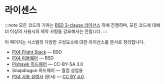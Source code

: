 # 라이센스

:::note
모든 코드의 기여는 [BSD 3-clause 라이선스](https://opensource.org/licenses/BSD-3-Clause) 하에 진행하며, 모든 코드에 대해 더 이상의 사용시의 제약 사항을 강요해서는 안됩니다.
:::

이 페이지는 시스템의 다양한 구성요소에 대한 라이선스를 문서로 정리합니다.

* [PX4 Flight Stack](https://github.com/PX4/PX4-Autopilot) &mdash; BSD
* [PX4 미들웨어](https://github.com/PX4/PX4-Autopilot) &mdash; BSD
* [Pixhawk 하드웨어](https://github.com/PX4/Hardware) &mdash; CC-BY-SA 3.0
* Snapdragon 하드웨어 &mdash; 퀄컴 상업용
* [PX4 사용 설명서](https://github.com/PX4/px4_user_guide) (문서) &mdash;  [CC BY 4.0](https://creativecommons.org/licenses/by/4.0/).
  